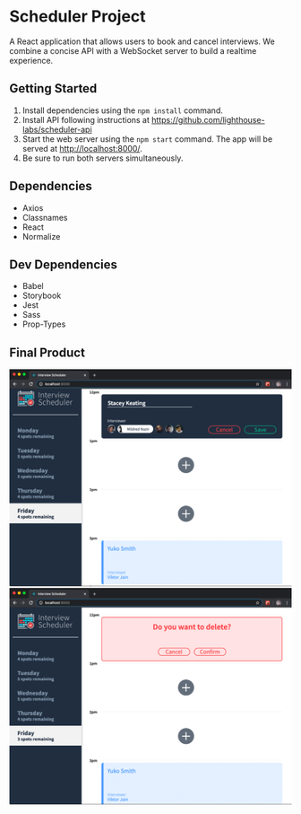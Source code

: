 # Scheduler Project

A React application that allows users to book and cancel interviews. We combine a concise API with a WebSocket server to build a realtime experience.

## Getting Started

1. Install dependencies using the `npm install` command.
2. Install API following instructions at <https://github.com/lighthouse-labs/scheduler-api>
3. Start the web server using the `npm start` command. The app will be served at <http://localhost:8000/>.
4. Be sure to run both servers simultaneously.

## Dependencies

- Axios
- Classnames
- React
- Normalize

## Dev Dependencies

- Babel
- Storybook
- Jest
- Sass
- Prop-Types

## Final Product

!["Screenshot of adding an appoitnment"](https://github.com/staceykeating/scheduler/blob/master/docs/Add-interview.png)
!["Screenshot of delete confirmation"](https://github.com/staceykeating/scheduler/blob/master/docs/Delete-confirmation.png)
